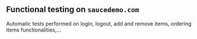 ## Functional testing on `saucedemo.com` 
Automatic tests performed on login, logout, add and remove items, ordering items functionalities,...

